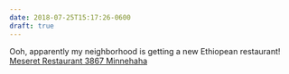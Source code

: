 ```yaml
---
date: 2018-07-25T15:17:26-0600
draft: true
---
```




Ooh, apparently my neighborhood is getting a new Ethiopean restaurant! [Meseret Restaurant 3867 Minnehaha](https://www.dropbox.com/s/cmqc61hbns4lqmd/3867%20Minnehaha%20Avenue%20Minneapolis.pdf?dl=0)



